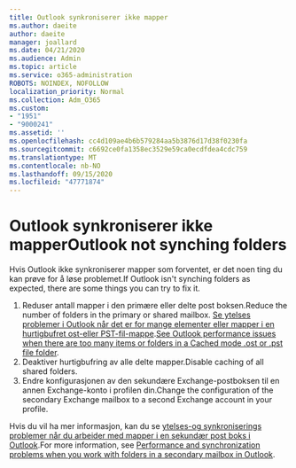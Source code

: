 ```yaml
---
title: Outlook synkroniserer ikke mapper
ms.author: daeite
author: daeite
manager: joallard
ms.date: 04/21/2020
ms.audience: Admin
ms.topic: article
ms.service: o365-administration
ROBOTS: NOINDEX, NOFOLLOW
localization_priority: Normal
ms.collection: Adm_O365
ms.custom:
- "1951"
- "9000241"
ms.assetid: ''
ms.openlocfilehash: cc4d109ae4b6b579284aa5b3876d17d38f0230fa
ms.sourcegitcommit: c6692ce0fa1358ec3529e59ca0ecdfdea4cdc759
ms.translationtype: MT
ms.contentlocale: nb-NO
ms.lasthandoff: 09/15/2020
ms.locfileid: "47771874"
---
```

# <a name="outlook-not-synching-folders"></a><span data-ttu-id="a79a4-102">Outlook synkroniserer ikke mapper</span><span class="sxs-lookup"><span data-stu-id="a79a4-102">Outlook not synching folders</span></span>

<span data-ttu-id="a79a4-103">Hvis Outlook ikke synkroniserer mapper som forventet, er det noen ting du kan prøve for å løse problemet.</span><span class="sxs-lookup"><span data-stu-id="a79a4-103">If Outlook isn't synching folders as expected, there are some things you can try to fix it.</span></span>

1. <span data-ttu-id="a79a4-104">Reduser antall mapper i den primære eller delte post boksen.</span><span class="sxs-lookup"><span data-stu-id="a79a4-104">Reduce the number of folders in the primary or shared mailbox.</span></span> <span data-ttu-id="a79a4-105">[Se ytelses problemer i Outlook når det er for mange elementer eller mapper i en hurtigbufret ost-eller PST-fil-mappe](https://support.microsoft.com/help/2768656).</span><span class="sxs-lookup"><span data-stu-id="a79a4-105">[See Outlook performance issues when there are too many items or folders in a Cached mode .ost or .pst file folder](https://support.microsoft.com/help/2768656).</span></span>
2. <span data-ttu-id="a79a4-106">Deaktiver hurtigbufring av alle delte mapper.</span><span class="sxs-lookup"><span data-stu-id="a79a4-106">Disable caching of all shared folders.</span></span>
3. <span data-ttu-id="a79a4-107">Endre konfigurasjonen av den sekundære Exchange-postboksen til en annen Exchange-konto i profilen din.</span><span class="sxs-lookup"><span data-stu-id="a79a4-107">Change the configuration of the secondary Exchange mailbox to a second Exchange account in your profile.</span></span>

<span data-ttu-id="a79a4-108">Hvis du vil ha mer informasjon, kan du se [ytelses-og synkroniserings problemer når du arbeider med mapper i en sekundær post boks i Outlook](https://support.microsoft.com/help/3115602).</span><span class="sxs-lookup"><span data-stu-id="a79a4-108">For more information, see [Performance and synchronization problems when you work with folders in a secondary mailbox in Outlook](https://support.microsoft.com/help/3115602).</span></span>
